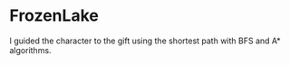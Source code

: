 # FrozenLake
 I guided the character to the gift using the shortest path with BFS and A* algorithms.
